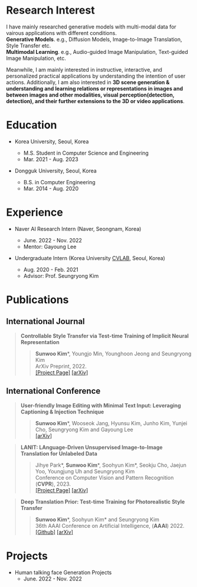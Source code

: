# Research Interest
I have mainly researched generative models with multi-modal data for vairous applications with different conditions.  
**Generative Models**. e.g., Diffusion Models, Image-to-Image Translation, Style Transfer etc. <br>
**Multimodal Learning**. e.g., Audio-guided Image Manipulation, Text-guided Image Manipulation, etc. <br>

Meanwhile, I am mainly interested in instructive, interactive, and personalized practical applications by understanding the intention of user actions. Additionally, I am also interested in **3D scene generation & understanding and learning relations or representations in images and between images and other modalities, visual perception(detection, detection), and their further extensions to the 3D or video applications**.

# Education

* Korea University, Seoul, Korea
  * M.S. Student in Computer Science and Engineering
  * Mar. 2021 - Aug. 2023

* Dongguk University, Seoul, Korea
  * B.S. in Computer Engineering
  * Mar. 2014 - Aug. 2020

# Experience

* Naver AI Research Intern (Naver, Seongnam, Korea)
  * June. 2022 - Nov. 2022
  * Mentor: Gayoung Lee
  
* Undergraduate Intern (Korea University <a href="https://cvlab.korea.ac.kr">CVLAB</a>, Seoul, Korea)
  * Aug. 2020 - Feb. 2021
  * Advisor: Prof. Seungryong Kim

# Publications

## International Journal

> **Controllable Style Transfer via Test-time Training of Implicit Neural Representation**<br>
>> **Sunwoo Kim**\*, Youngjo Min, Younghoon Jeong and Seungryong Kim<br>
>> ArXiv Preprint, 2022.<br>
>> <a href="https://ku-cvlab.github.io/INR-st/">[Project Page]</a> <a href="https://arxiv.org/abs/2210.07762">[arXiv]</a> 

## International Conference

> **User-friendly Image Editing with Minimal Text Input: Leveraging Captioning & Injection Technique**<br>
>> **Sunwoo Kim**\*, Wooseok Jang,  Hyunsu Kim, Junho Kim, Yunjei Cho, Seungryong Kim and Gayoung Lee<br>
>> <a href="https://arxiv.org/abs/2306.02717">[arXiv]</a> 

> **LANIT: LAnguage-Driven Unsupervised Image-to-Image Translation for Unlabeled Data**<br>
>> Jihye Park\*, **Sunwoo Kim**\*, Soohyun Kim\*,  Seokju Cho, Jaejun Yoo, Youngjung Uh and Seungryong Kim<br>
>> Conference on Computer Vision and Pattern Recognition (**CVPR**), 2023.<br>
>> <a href="https://ku-cvlab.github.io/LANIT/">[Project Page]</a> <a href="https://arxiv.org/abs/2208.14889">[arXiv]</a> 

> **Deep Translation Prior: Test-time Training for Photorealistic Style Transfer**<br>
>>  **Sunwoo Kim**\*, Soohyun Kim\* and Seungryong Kim<br>
>> 36th AAAI Conference on Artificial Intelligence, (**AAAI**) 2022.<br>
>> <a href="https://github.com/sunwoo76/Deep_Translation_Prior">[Github]</a> <a href="https://arxiv.org/abs/2112.06150">[arXiv]</a>

# Projects

* Human talking face Generation Projects
  * June. 2022 - Nov. 2022
